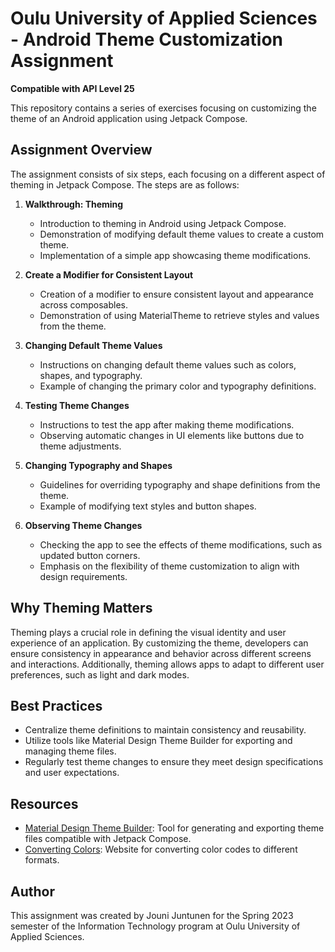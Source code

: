 # Oulu University of Applied Sciences - Android Theme Customization Assignment

**Compatible with API Level 25**

This repository contains a series of exercises focusing on customizing the theme of an Android application using Jetpack Compose.

## Assignment Overview

The assignment consists of six steps, each focusing on a different aspect of theming in Jetpack Compose. The steps are as follows:

1. **Walkthrough: Theming**
   - Introduction to theming in Android using Jetpack Compose.
   - Demonstration of modifying default theme values to create a custom theme.
   - Implementation of a simple app showcasing theme modifications.

2. **Create a Modifier for Consistent Layout**
   - Creation of a modifier to ensure consistent layout and appearance across composables.
   - Demonstration of using MaterialTheme to retrieve styles and values from the theme.

3. **Changing Default Theme Values**
   - Instructions on changing default theme values such as colors, shapes, and typography.
   - Example of changing the primary color and typography definitions.

4. **Testing Theme Changes**
   - Instructions to test the app after making theme modifications.
   - Observing automatic changes in UI elements like buttons due to theme adjustments.

5. **Changing Typography and Shapes**
   - Guidelines for overriding typography and shape definitions from the theme.
   - Example of modifying text styles and button shapes.

6. **Observing Theme Changes**
   - Checking the app to see the effects of theme modifications, such as updated button corners.
   - Emphasis on the flexibility of theme customization to align with design requirements.

## Why Theming Matters

Theming plays a crucial role in defining the visual identity and user experience of an application. By customizing the theme, developers can ensure consistency in appearance and behavior across different screens and interactions. Additionally, theming allows apps to adapt to different user preferences, such as light and dark modes.

## Best Practices

- Centralize theme definitions to maintain consistency and reusability.
- Utilize tools like Material Design Theme Builder for exporting and managing theme files.
- Regularly test theme changes to ensure they meet design specifications and user expectations.

## Resources

- [Material Design Theme Builder](https://m3.material.io/theme-builder#/custom): Tool for generating and exporting theme files compatible with Jetpack Compose.
- [Converting Colors](https://convertingcolors.com): Website for converting color codes to different formats.

## Author

This assignment was created by Jouni Juntunen for the Spring 2023 semester of the Information Technology program at Oulu University of Applied Sciences.

